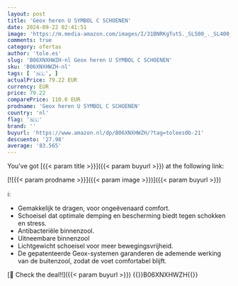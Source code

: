 ```yaml
---
layout: post
title: 'Geox heren U SYMBOL C SCHOENEN'
date: 2024-09-22 02:41:51
image: 'https://m.media-amazon.com/images/I/31BNRKgTutS._SL500_._SL400_.jpg'
comments: true
category: ofertas
author: 'tole.es'
slug: 'B06XNXHWZH-nl Geox heren U SYMBOL C SCHOENEN'
sku: 'B06XNXHWZH-nl'
tags: [ '🇳🇱', ]
actualPrice: 79.22 EUR
currency: EUR
price: 79.22
comparePrice: 110.0 EUR
prodname: 'Geox heren U SYMBOL C SCHOENEN'
country: 'nl'
flag: '🇳🇱'
brand: ''
buyurl: 'https://www.amazon.nl/dp/B06XNXHWZH/?tag=tolees0b-21'
descuento: '27.98'
average: '83.565'
---
```


You've got [{{< param title >}}]({{< param buyurl >}}) at the following link:

[![{{< param prodname >}}]({{< param image >}})]({{< param buyurl >}})

ℹ️:

- Gemakkelijk te dragen, voor ongeëvenaard comfort.
- Schoeisel dat optimale demping en bescherming biedt tegen schokken en stress.
- Antibacteriële binnenzool.
- Uitneembare binnenzool
- Lichtgewicht schoeisel voor meer bewegingsvrijheid.
- De gepatenteerde Geox-systemen garanderen de ademende werking van de buitenzool, zodat de voet comfortabel blijft.

[🛒 Check the deal!!]({{< param buyurl >}})
{{<world>}}B06XNXHWZH{{</world>}}

